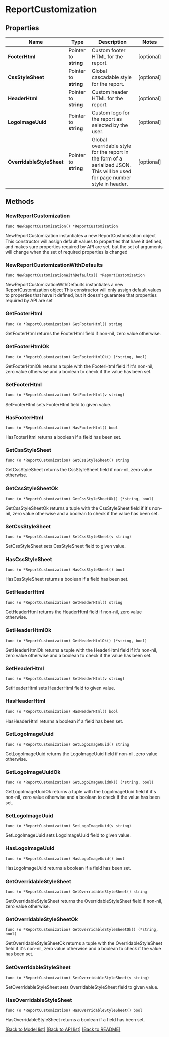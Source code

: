 # ReportCustomization

## Properties

Name | Type | Description | Notes
------------ | ------------- | ------------- | -------------
**FooterHtml** | Pointer to **string** | Custom footer HTML for the report. | [optional] 
**CssStyleSheet** | Pointer to **string** | Global cascadable style for the report. | [optional] 
**HeaderHtml** | Pointer to **string** | Custom header HTML for the report. | [optional] 
**LogoImageUuid** | Pointer to **string** | Custom logo for the report as selected by the user. | [optional] 
**OverridableStyleSheet** | Pointer to **string** | Global overridable style for the report in the form of a serialized JSON. This will be used for page number style in header.  | [optional] 

## Methods

### NewReportCustomization

`func NewReportCustomization() *ReportCustomization`

NewReportCustomization instantiates a new ReportCustomization object
This constructor will assign default values to properties that have it defined,
and makes sure properties required by API are set, but the set of arguments
will change when the set of required properties is changed

### NewReportCustomizationWithDefaults

`func NewReportCustomizationWithDefaults() *ReportCustomization`

NewReportCustomizationWithDefaults instantiates a new ReportCustomization object
This constructor will only assign default values to properties that have it defined,
but it doesn't guarantee that properties required by API are set

### GetFooterHtml

`func (o *ReportCustomization) GetFooterHtml() string`

GetFooterHtml returns the FooterHtml field if non-nil, zero value otherwise.

### GetFooterHtmlOk

`func (o *ReportCustomization) GetFooterHtmlOk() (*string, bool)`

GetFooterHtmlOk returns a tuple with the FooterHtml field if it's non-nil, zero value otherwise
and a boolean to check if the value has been set.

### SetFooterHtml

`func (o *ReportCustomization) SetFooterHtml(v string)`

SetFooterHtml sets FooterHtml field to given value.

### HasFooterHtml

`func (o *ReportCustomization) HasFooterHtml() bool`

HasFooterHtml returns a boolean if a field has been set.

### GetCssStyleSheet

`func (o *ReportCustomization) GetCssStyleSheet() string`

GetCssStyleSheet returns the CssStyleSheet field if non-nil, zero value otherwise.

### GetCssStyleSheetOk

`func (o *ReportCustomization) GetCssStyleSheetOk() (*string, bool)`

GetCssStyleSheetOk returns a tuple with the CssStyleSheet field if it's non-nil, zero value otherwise
and a boolean to check if the value has been set.

### SetCssStyleSheet

`func (o *ReportCustomization) SetCssStyleSheet(v string)`

SetCssStyleSheet sets CssStyleSheet field to given value.

### HasCssStyleSheet

`func (o *ReportCustomization) HasCssStyleSheet() bool`

HasCssStyleSheet returns a boolean if a field has been set.

### GetHeaderHtml

`func (o *ReportCustomization) GetHeaderHtml() string`

GetHeaderHtml returns the HeaderHtml field if non-nil, zero value otherwise.

### GetHeaderHtmlOk

`func (o *ReportCustomization) GetHeaderHtmlOk() (*string, bool)`

GetHeaderHtmlOk returns a tuple with the HeaderHtml field if it's non-nil, zero value otherwise
and a boolean to check if the value has been set.

### SetHeaderHtml

`func (o *ReportCustomization) SetHeaderHtml(v string)`

SetHeaderHtml sets HeaderHtml field to given value.

### HasHeaderHtml

`func (o *ReportCustomization) HasHeaderHtml() bool`

HasHeaderHtml returns a boolean if a field has been set.

### GetLogoImageUuid

`func (o *ReportCustomization) GetLogoImageUuid() string`

GetLogoImageUuid returns the LogoImageUuid field if non-nil, zero value otherwise.

### GetLogoImageUuidOk

`func (o *ReportCustomization) GetLogoImageUuidOk() (*string, bool)`

GetLogoImageUuidOk returns a tuple with the LogoImageUuid field if it's non-nil, zero value otherwise
and a boolean to check if the value has been set.

### SetLogoImageUuid

`func (o *ReportCustomization) SetLogoImageUuid(v string)`

SetLogoImageUuid sets LogoImageUuid field to given value.

### HasLogoImageUuid

`func (o *ReportCustomization) HasLogoImageUuid() bool`

HasLogoImageUuid returns a boolean if a field has been set.

### GetOverridableStyleSheet

`func (o *ReportCustomization) GetOverridableStyleSheet() string`

GetOverridableStyleSheet returns the OverridableStyleSheet field if non-nil, zero value otherwise.

### GetOverridableStyleSheetOk

`func (o *ReportCustomization) GetOverridableStyleSheetOk() (*string, bool)`

GetOverridableStyleSheetOk returns a tuple with the OverridableStyleSheet field if it's non-nil, zero value otherwise
and a boolean to check if the value has been set.

### SetOverridableStyleSheet

`func (o *ReportCustomization) SetOverridableStyleSheet(v string)`

SetOverridableStyleSheet sets OverridableStyleSheet field to given value.

### HasOverridableStyleSheet

`func (o *ReportCustomization) HasOverridableStyleSheet() bool`

HasOverridableStyleSheet returns a boolean if a field has been set.


[[Back to Model list]](../README.md#documentation-for-models) [[Back to API list]](../README.md#documentation-for-api-endpoints) [[Back to README]](../README.md)



